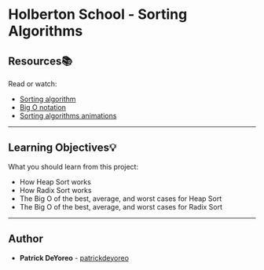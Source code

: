 # Holberton School - Sorting Algorithms

## Resources:books:

Read or watch:
* [Sorting algorithm](https://intranet.hbtn.io/rltoken/TyLhe3SsFhs8YcOThiEOJg)
* [Big O notation](https://intranet.hbtn.io/rltoken/Ht8M9cKTuZCtQ31-O9dn5g)
* [Sorting algorithms animations](https://intranet.hbtn.io/rltoken/TWpoWJ-ypvfrAdv3y1HI_g)

---

## Learning Objectives:bulb:

What you should learn from this project:

* How Heap Sort works
* How Radix Sort works
* The Big O of the best, average, and worst cases for Heap Sort
* The Big O of the best, average, and worst cases for Radix Sort

---

## Author

* **Patrick DeYoreo** - [patrickdeyoreo](github.com/patrickdeyoreo)
